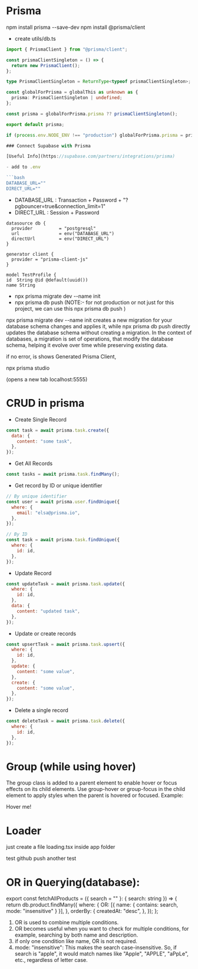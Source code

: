 # Prisma

npm install prisma --save-dev
npm install @prisma/client

- create utils/db.ts

````ts
import { PrismaClient } from "@prisma/client";

const prismaClientSingleton = () => {
  return new PrismaClient();
};

type PrismaClientSingleton = ReturnType<typeof prismaClientSingleton>;

const globalForPrisma = globalThis as unknown as {
  prisma: PrismaClientSingleton | undefined;
};

const prisma = globalForPrisma.prisma ?? prismaClientSingleton();

export default prisma;

if (process.env.NODE_ENV !== "production") globalForPrisma.prisma = prisma;

### Connect Supabase with Prisma

[Useful Info](https://supabase.com/partners/integrations/prisma)

- add to .env

```bash
DATABASE_URL=""
DIRECT_URL=""
````

- DATABASE_URL : Transaction + Password + "?pgbouncer=true&connection_limit=1"
- DIRECT_URL : Session + Password

```prisma
datasource db {
  provider          = "postgresql"
  url               = env("DATABASE_URL")
  directUrl         = env("DIRECT_URL")
}

generator client {
  provider = "prisma-client-js"
}

model TestProfile {
id  String @id @default(uuid())
name String

```

- npx prisma migrate dev --name init
- npx prisma db push
  (NOTE:- for not production or not just for this project, we can use this npx prisma db push )

npx prisma migrate dev --name init creates a new migration for your database schema
changes and applies it, while npx prisma db push directly updates the database schema without creating a migration. In the context of databases, a migration is set of operations, that modify the database schema, helping it evolve over time while preserving existing data.

if no error, is shows Generated Prisma Client,

npx prisma studio

(opens a new tab localhost:5555)

# CRUD in prisma

- Create Single Record

```js
const task = await prisma.task.create({
  data: {
    content: "some task",
  },
});
```

- Get All Records

```js
const tasks = await prisma.task.findMany();
```

- Get record by ID or unique identifier

```js
// By unique identifier
const user = await prisma.user.findUnique({
  where: {
    email: "elsa@prisma.io",
  },
});

// By ID
const task = await prisma.task.findUnique({
  where: {
    id: id,
  },
});
```

- Update Record

```js
const updateTask = await prisma.task.update({
  where: {
    id: id,
  },
  data: {
    content: "updated task",
  },
});
```

- Update or create records

```js
const upsertTask = await prisma.task.upsert({
  where: {
    id: id,
  },
  update: {
    content: "some value",
  },
  create: {
    content: "some value",
  },
});
```

- Delete a single record

```js
const deleteTask = await prisma.task.delete({
  where: {
    id: id,
  },
});
```

# Group (while using hover)

The group class is added to a parent element to enable hover or focus effects on its child elements.
Use group-hover or group-focus in the child element to apply styles when the parent is hovered or focused.
Example:

<div className="group hover:bg-gray-200">
  <p className="group-hover:text-gray-800">Hover me!</p>
</div>

# Loader

just create a file loading.tsx inside app folder

test github push
another test

# OR in Querying(database):

export const fetchAllProducts = ({ search = "" }: { search: string }) => {
return db.product.findMany({
where: {
OR: [{ name: { contains: search, mode: "insensitive" } }],
},
orderBy: {
createdAt: "desc",
},
});
};

1. OR is used to combine multiple conditions.
2. OR becomes useful when you want to check for multiple conditions, for example, searching by both name and description.
3. if only one condition like name, OR is not required.
4. mode: "insensitive": This makes the search case-insensitive. So, if search is "apple", it would match names like "Apple", "APPLE", "aPpLe", etc., regardless of letter case.
